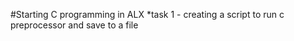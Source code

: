 #Starting C programming in ALX
*task 1 - creating a script to run c preprocessor and save to a file
